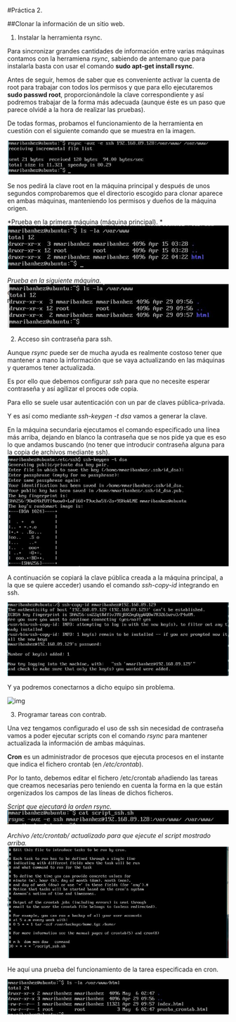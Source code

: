 #Práctica 2. 

##Clonar la información de un sitio web. 

1. Instalar la herramienta rsync. 

Para sincronizar grandes cantidades de información entre varias máquinas contamos con la herramiena *rsync*, sabiendo de antemano que para instalarla basta con usar el comando **sudo apt-get install rsync**. 

Antes de seguir, hemos de saber que es conveniente activar la cuenta de root para trabajar con todos los permisos y que para ello ejecutaremos **sudo passwd root**, proporcionándole la clave correspondiente y así podremos trabajar de la forma más adecuada (aunque éste es un paso que parece olvidé a la hora de realizar las pruebas). 

De todas formas, probamos el funcionamiento de la herramienta en cuestión con el siguiente comando que se muestra en la imagen. 

![img](https://github.com/maribhez/SWAP_UGR/blob/master/Practicas/Practica2/Capturas/rsync_de2a1.JPG)

Se nos pedirá la clave root en la máquina principal y después de unos segundos comprobaremos que el directorio escogido para clonar aparece en ambas máquinas, manteniendo los permisos y dueños de la máquina origen. 

*Prueba en la primera máquina (máquina principal). *
![img](https://github.com/maribhez/SWAP_UGR/blob/master/Practicas/Practica2/Capturas/ls_la1.JPG)

*Prueba en la siguiente máquina.*
![img](https://github.com/maribhez/SWAP_UGR/blob/master/Practicas/Practica2/Capturas/ls_la2.JPG)

2. Acceso sin contraseña para ssh. 

Aunque *rsync* puede ser de mucha ayuda es realmente costoso tener que mantener a mano la información que se vaya actualizando en las máquinas y queramos tener actualizada. 

Es por ello que debemos configurar *ssh* para que no necesite esperar contraseña y así agilizar el proces ode copia. 

Para ello se suele usar autenticación con un par de claves pública-privada. 

Y es así como mediante *ssh-keygen -t dsa* vamos a generar la clave.

En la máquina secundaria ejecutamos el comando especificado una línea más arriba, dejando en blanco la contraseña que se nos pide ya que es eso lo que andamos buscando (no tener que introducir contraseña alguna para la copia de archivos mediante ssh).
![img](https://github.com/maribhez/SWAP_UGR/blob/master/Practicas/Practica2/Capturas/ssh_withoutpassword.JPG)

A continuación se copiará la clave pública creada a la máquina principal, a la que se quiere acceder) usando el comando *ssh-copy-id* integrando en ssh.  

![img](https://github.com/maribhez/SWAP_UGR/blob/master/Practicas/Practica2/Capturas/ssh_withoutpassword_2_desdeMV1.JPG)

Y ya podremos conectarnos a dicho equipo sin problema. 

![img](https://github.com/maribhez/SWAP_UGR/blob/master/Practicas/Practica2/Capturas/comprobacion_sincontrase%C3%B1a.JPG)


3. Programar tareas con contrab.  

Una vez tengamos configurado el uso de ssh sin necesidad de contraseña vamos a poder ejecutar scripts con el comando *rsync* para mantener actualizada la información de ambas máquinas.

**Cron** es un administrador de procesos que ejecuta procesos en el instante que indica el fichero crontab (en */etc/crontab*). 

Por lo tanto, debemos editar el fichero /etc/crontab añadiendo las tareas que creamos necesarias pero teniendo en cuenta la forma en la que están orgenizados los campos de las líneas de dichos ficheros. 

*Script que ejecutará la orden rsync.*
![img](https://github.com/maribhez/SWAP_UGR/blob/master/Practicas/Practica2/Capturas/script_ssh.JPG)

*Archivo /etc/crontab/ actualizado para que ejecute el script mostrado arriba.*
![img](https://github.com/maribhez/SWAP_UGR/blob/master/Practicas/Practica2/Capturas/crontab.JPG)

He aquí una prueba del funcionamiento de la tarea especificada en cron. 

![img](https://github.com/maribhez/SWAP_UGR/blob/master/Practicas/Practica2/Capturas/pureba_crontab.JPG)